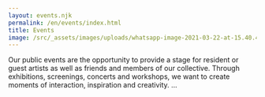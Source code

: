 ```yaml
---
layout: events.njk
permalink: /en/events/index.html
title: Events
image: /src/_assets/images/uploads/whatsapp-image-2021-03-22-at-15.40.46.jpeg
---
```

Our public events are the opportunity to provide a stage for resident or guest artists as well as friends and members of our collective. Through exhibitions, screenings, concerts and workshops, we want to create moments of interaction, inspiration and creativity. ...
